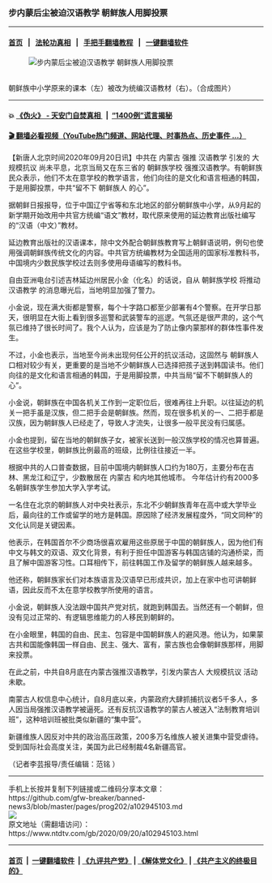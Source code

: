 ### 步内蒙后尘被迫汉语教学 朝鲜族人用脚投票
------------------------

#### [首页](https://github.com/gfw-breaker/banned-news3/blob/master/README.md) &nbsp;&nbsp;|&nbsp;&nbsp; [法轮功真相](https://github.com/begood0513/basic/blob/master/README.md)  &nbsp;&nbsp;|&nbsp;&nbsp; [手把手翻墙教程](https://github.com/gfw-breaker/guides/wiki)  &nbsp;&nbsp;|&nbsp;&nbsp; [一键翻墙软件](https://github.com/gfw-breaker/nogfw/blob/master/README.md)  



<div><div class="featured_image">
 <figure>
  <img alt="步内蒙后尘被迫汉语教学 朝鲜族人用脚投票" src="https://i.ntdtv.com/assets/uploads/2020/09/bkn-20200915224830585-0915_00952_001_01p-800x450.jpg"/>
 </figure><br/>
 <span class="caption">
  朝鲜族中小学原来的课本（左）被改为统编汉语教材（右）。（合成图片）
 </span>
</div>
</div><hr/>

#### 💥 [《伪火》 - 天安门自焚真相 ](http://158.247.195.190:10000/videos/blog/weihuo.html)&nbsp; |&nbsp; [“1400例”谎言揭秘  ](http://158.247.195.190:10000/videos/blog/jiexi1400.html)

#### [ 🎬  翻墙必看视频（YouTube热门频道、网站代理、时事热点、历史事件 ...）](https://github.com/gfw-breaker/links/blob/master/banned.md)

<div><div class="post_content" itemprop="articleBody">
 <p>
  【新唐人北京时间2020年09月20日讯】中共在
  <ok href="https://www.ntdtv.com/gb/内蒙古.htm">
   内蒙古
  </ok>
  强推
  <ok href="https://www.ntdtv.com/gb/汉语教学.htm">
   汉语教学
  </ok>
  引发的
  <ok href="https://www.ntdtv.com/gb/大规模抗议.htm">
   大规模抗议
  </ok>
  尚未平息，北京当局又在东三省的
  <ok href="https://www.ntdtv.com/gb/朝鲜族学校.htm">
   朝鲜族学校
  </ok>
  强推汉语教学。有朝鲜族民众表示，他们不太在意学校的教学语言，他们向往的是文化和语言相通的韩国，于是用脚投票，中共“留不下
  <ok href="https://www.ntdtv.com/gb/朝鲜族人.htm">
   朝鲜族人
  </ok>
  的心”。
 </p>
 <p>
  据朝鲜日报报导，位于中国辽宁省等和东北地区的部分朝鲜族中小学，从9月起的新学期开始改用中共官方统编“语文”教材，取代原来使用的延边教育出版社编写的“汉语（中文）”教材。
 </p>
 <p>
  延边教育出版社的汉语课本，除中文外配合朝鲜族教育写上朝鲜语说明，例句也使用强调朝鲜族传统文化的内容。中共官方统编教材为全国适用的国家标准教科书，中国境内少数民族学校过去则多使用母语编写的教科书。
 </p>
 <p>
  自由亚洲电台引述吉林延边州居民小金（化名）的话说，自从
  <ok href="https://www.ntdtv.com/gb/朝鲜族学校.htm">
   朝鲜族学校
  </ok>
  将推动
  <ok href="https://www.ntdtv.com/gb/汉语教学.htm">
   汉语教学
  </ok>
  的消息曝光后，当地明显加强了警力。
 </p>
 <p>
  小金说，现在满大街都是警察，每个十字路口都至少部署有4个警察。在开学日那天，很明显在大街上看到很多巡警和武装警车的巡逻。气氛还是很严肃的，这个气氛已维持了很长时间了。我个人认为，应该是为了防止像内蒙那样的群体性事件发生。
 </p>
 <p>
  不过，小金也表示，当地至今尚未出现何任公开的抗议活动，这固然与
  <ok href="https://www.ntdtv.com/gb/朝鲜族人.htm">
   朝鲜族人
  </ok>
  口相对较少有关，更重要的是当地不少朝鲜族人已选择把孩子送到韩国读书。他们向往的是文化和语言相通的韩国，于是用脚投票，中共当局“留不下朝鲜族人的心”。
 </p>
 <p>
  小金说，朝鲜族在中国各机关工作到一定职位后，很难再往上升职。以往延边的机关一把手虽是汉族，但二把手会是朝鲜族。然而，现在很多机关的一、二把手都是汉族，因为朝鲜族人已经走了，导致人才流失，让很多一般平民没有归属感。
 </p>
 <p>
  小金也提到，留在当地的朝鲜族子女，被家长送到一般汉族学校的情况也算普遍。在这些学校里，朝鲜族比例最高的班级，比例往往接近一半。
 </p>
 <p>
  根据中共的人口普查数据，目前中国境内朝鲜族人口约为180万，主要分布在吉林、黑龙江和辽宁，少数散居在
  <ok href="https://www.ntdtv.com/gb/内蒙古.htm">
   内蒙古
  </ok>
  和内地其他城市。 今年估计约有2000多名朝鲜族学生参加大学入学考试。
 </p>
 <p>
  一名住在北京的朝鲜族人对中央社表示，东北不少朝鲜族青年在高中或大学毕业后，最向往的工作或留学的地方是韩国。原因除了经济发展程度外，“同文同种”的文化认同是关键因素。
 </p>
 <p>
  他表示，在韩国首尔不少商场很喜欢雇用这些原居于中国的朝鲜族人，因为他们有中文与韩文的双语、双文化背景，有利于担任中国游客与韩国店铺的沟通桥梁，而且了解中国游客习性。口耳相传下，前往韩国工作及留学的朝鲜族人越来越多。
 </p>
 <p>
  他还称，朝鲜族家长们对本族语言及汉语早已形成共识，加上在家中也可讲朝鲜语，因此反而不太在意学校教学所使用的语言。
 </p>
 <p>
  小金说，朝鲜族人没法跟中国共产党对抗，就跑到韩国去。当然还有一个朝鲜，但没有见过正常的、有逻辑思维能力的人移民到朝鲜的。
 </p>
 <p>
  在小金眼里，韩国的自由、民主、包容是中国朝鲜族人的避风港。他认为，如果蒙古共和国能像韩国一样自由、民主、强大、富有，蒙古族也会像朝鲜族那样，用脚来投票。
 </p>
 <p>
  在此之前，中共自8月底在内蒙古强推汉语教学，引发内蒙古人
  <ok href="https://www.ntdtv.com/gb/大规模抗议.htm">
   大规模抗议
  </ok>
  活动未歇。
 </p>
 <p>
  南蒙古人权信息中心统计，自8月底以来，内蒙政府大肆抓捕抗议者5千多人，多人因当局强推汉语教学被逼死。还有反抗汉语教学的蒙古人被送入“法制教育培训班”，这种培训班被批类似新疆的“集中营”。
 </p>
 <p>
  新疆维族人因反对中共的政治高压政策，200多万名维族人被关进集中营受虐待。受到国际社会高度关注，美国为此已经制裁4名新疆高官。
 </p>
 <p>
  （记者李芸报导/责任编辑：范铭 ）
 </p>
 <div class="single_ad">
 </div>
</div>
</div>
<hr/>
手机上长按并复制下列链接或二维码分享本文章：<br/>
https://github.com/gfw-breaker/banned-news3/blob/master/pages/prog202/a102945103.md <br/>
<a href='https://github.com/gfw-breaker/banned-news3/blob/master/pages/prog202/a102945103.md'><img src='https://github.com/gfw-breaker/banned-news3/blob/master/pages/prog202/a102945103.md.png'/></a> <br/>
原文地址（需翻墙访问）：https://www.ntdtv.com/gb/2020/09/20/a102945103.html


------------------------
#### [首页](https://github.com/gfw-breaker/banned-news3/blob/master/README.md) &nbsp;|&nbsp; [一键翻墙软件](https://github.com/gfw-breaker/nogfw/blob/master/README.md) &nbsp;| [《九评共产党》](https://github.com/gfw-breaker/9ping.md/blob/master/README.md#九评之一评共产党是什么) | [《解体党文化》](https://github.com/gfw-breaker/jtdwh.md/blob/master/README.md) | [《共产主义的终极目的》](https://github.com/gfw-breaker/gczydzjmd.md/blob/master/README.md)


<img src='http://gfw-breaker.win/banned-news3/pages/prog202/a102945103.md' width='0px' height='0px'/>